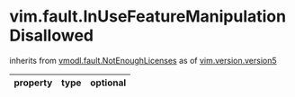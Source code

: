 vim.fault.InUseFeatureManipulationDisallowed
============================================
inherits from [vmodl.fault.NotEnoughLicenses](docs/vmodl.fault.NotEnoughLicenses.md)
as of [vim.version.version5](docs/vim.version.md)

| property | type | optional |
|:---------|:-----|:---------|
